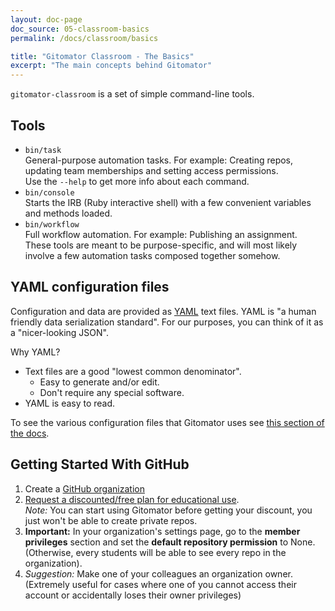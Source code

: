 ```yaml
---
layout: doc-page
doc_source: 05-classroom-basics
permalink: /docs/classroom/basics

title: "Gitomator Classroom - The Basics"
excerpt: "The main concepts behind Gitomator"
---
```


`gitomator-classroom` is a set of simple command-line tools.        

## Tools

 * `bin/task`       
   General-purpose automation tasks. For example: Creating repos, updating team
   memberships and setting access permissions.         
   Use the `--help` to get more info about each command.
 * `bin/console`           
   Starts the IRB (Ruby interactive shell) with a few convenient variables and methods loaded.
 * `bin/workflow`         
   Full workflow automation. For example: Publishing an assignment.         
   These tools are meant to be purpose-specific, and will most likely involve
   a few automation tasks composed together somehow.


## YAML configuration files

Configuration and data are provided as [YAML](http://yaml.org/) text files.
YAML is "a human friendly data serialization standard". For our purposes, you
can think of it as a "nicer-looking JSON".

Why YAML?

 * Text files are a good "lowest common denominator".  
   * Easy to generate and/or edit.
   * Don't require any special software.
 * YAML is easy to read.

To see the various configuration files that Gitomator uses see
[this section of the docs](/docs/classroom/config-files).

## Getting Started With GitHub

 1. Create a [GitHub organization](https://help.github.com/articles/creating-a-new-organization-account/)
 2. [Request a discounted/free plan for educational use](https://education.github.com/discount_requests/new).       
   _Note:_ You can start using Gitomator before getting your discount, you just won't be able to create private repos.
 3. **Important:** In your organization's settings page, go to the **member privileges**
    section and set the **default repository permission** to None.     
    (Otherwise, every students will be able to see every repo in the organization).
 4. _Suggestion:_ Make one of your colleagues an organization owner.         
    (Extremely useful for cases where one of you cannot access their account or
     accidentally loses their owner privileges)
